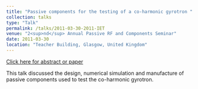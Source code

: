 ```yaml
---
title: "Passive components for the testing of a co-harmonic gyrotron "
collection: talks
type: "Talk"
permalink: /talks/2011-03-30-2011-IET
venue: "2<sup>nd</sup> Annual Passive RF and Components Seminar"
date: 2011-03-30
location: "Teacher Building, Glasgow, United Kingdom"
---
```


[Click here for abstract or paper](https://digital-library.theiet.org/content/conferences/2011/005)

This talk discussed the design, numerical simulation and manufacture of passive components used to test the co-harmonic gyrotron.
